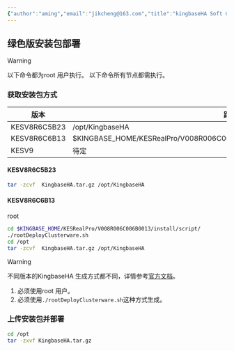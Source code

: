 ```yaml
---
{"author":"aming","email":"jikcheng@163.com","title":"kingbaseHA Soft Get","creation_date":"2022-11-01 17:07","Last modified date":"2022-11-27 18:59","tags":"kingbaseHA Soft Get","File Folder with relative path":"database/Kingbase/Doc/Cluster manager/RAC/Doc","remark":null,"other":null,"dg-publish":true,"permalink":"/database/kingbase/doc/cluster-manager/rac/doc/kingbase-ha-soft-get/","dgPassFrontmatter":true}
---
```






## 绿色版安装包部署
> [!warning]
> 以下命令都为root 用户执行。
> 以下命令所有节点都需执行。


### 获取安装包方式

| 版本         | 路径                                                                                |
| ------------ | ----------------------------------------------------------------------------------- |
| KESV8R6C5B23 | /opt/KingbaseHA                                                                  |
| KESV8R6C6B13 | $KINGBASE_HOME/KESRealPro/V008R006C006B0013/install/script/rootDeployClusterware.sh |
| KESV9        | 待定                                                                                | 

#### KESV8R6C5B23 
```bash
tar -zcvf  KingbaseHA.tar.gz /opt/KingbaseHA
```
#### KESV8R6C6B13
root 
```bash
cd $KINGBASE_HOME/KESRealPro/V008R006C006B0013/install/script/
./rootDeployClusterware.sh
cd /opt
tar -zcvf  KingbaseHA.tar.gz /opt/KingbaseHA
```

> [!warning]
> 不同版本的KingbaseHA 生成方式都不同，详情参考[官方文档](https://help.kingbase.com.cn/v8/highly/Clusterware/clusterware/index.html)。
> 1. 必须使用root 用户。
> 2. 必须使用`./rootDeployClusterware.sh`这种方式生成。
### 上传安装包并部署
```bash
cd /opt
tar -zxvf KingbaseHA.tar.gz
```